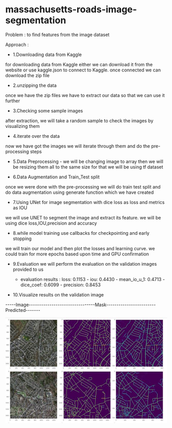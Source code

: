 # massachusetts-roads-image-segmentation
Problem : to find features from the image dataset

Approach :

* 1.Downloading data from Kaggle

for downloading data from Kaggle either we can download it from the website or use kaggle.json to connect to Kaggle. once connected we can download the zip file
* 2.unzipping the data

once we have the zip files we have to extract our data so that we can use it further
* 3.Checking some sample images

after extraction, we will take a random sample to check the images by visualizing them 

* 4.iterate over the data

now we have got the images we will iterate through them and do the pre-processing steps

* 5.Data Preprocessing - 
we will be changing image to array then we will be resizing them all to the same size
for that we will be using tf dataset

* 6.Data Augmentation and Train_Test split

once we were done with the pre-processing we will do train test split and do data augmentation using generate function which we have created 

* 7.Using UNet for image segmentation with dice loss as loss and metrics as IOU

we will use UNET to segment the image and extract its feature. 
we will be using dice loss,IOU,precision and accuracy

* 8.while model training use callbacks for checkpointing and early stopping

we will train our model and then plot the losses and learning curve.
we could train for more epochs based upon time and GPU confirmation 

* 9.Evaluation 
we will perform the evaluation on the validation images provided to us 
  * evaluation results : loss: 0.1153 - iou: 0.4430 - mean_io_u_1: 0.4713 - dice_coef: 0.6099 - precision: 0.8453

* 10.Visualize results on the validation image 

-----Image--------------------------------Mask------------------------Predicted-------

![Screenshot](output.JPG)

